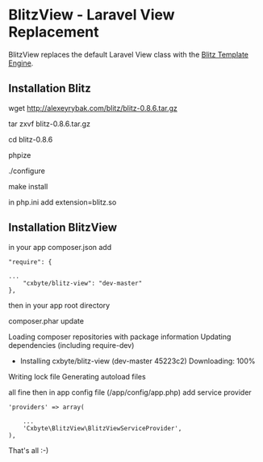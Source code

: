 # BlitzView - Laravel View Replacement #
BlitzView replaces the default Laravel View class with the [Blitz Template Engine](http://alexeyrybak.com/blitz/blitz_en.html).

## Installation Blitz ##
wget http://alexeyrybak.com/blitz/blitz-0.8.6.tar.gz

tar zxvf blitz-0.8.6.tar.gz

cd blitz-0.8.6

phpize

./configure

make install

in php.ini add extension=blitz.so

## Installation BlitzView ##

in your app composer.json add

	"require": {
	
    ...
		"cxbyte/blitz-view": "dev-master"
	},

then in your app root directory

composer.phar update

Loading composer repositories with package information
Updating dependencies (including require-dev)
  - Installing cxbyte/blitz-view (dev-master 45223c2)
    Downloading: 100%

Writing lock file
Generating autoload files

all fine
then in app config file (/app/config/app.php) add service provider


	'providers' => array(

		...
		'Cxbyte\BlitzView\BlitzViewServiceProvider',
	),

That's all :-)


